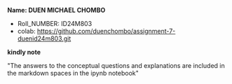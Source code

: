 **Name: DUEN MICHAEL CHOMBO** 
- Roll_NUMBER: ID24M803 
- colab: https://github.com/duenchombo/assignment-7-duenid24m803.git

**kindly note**

"The answers to the conceptual questions and explanations are included in the markdown spaces in the ipynb notebook"